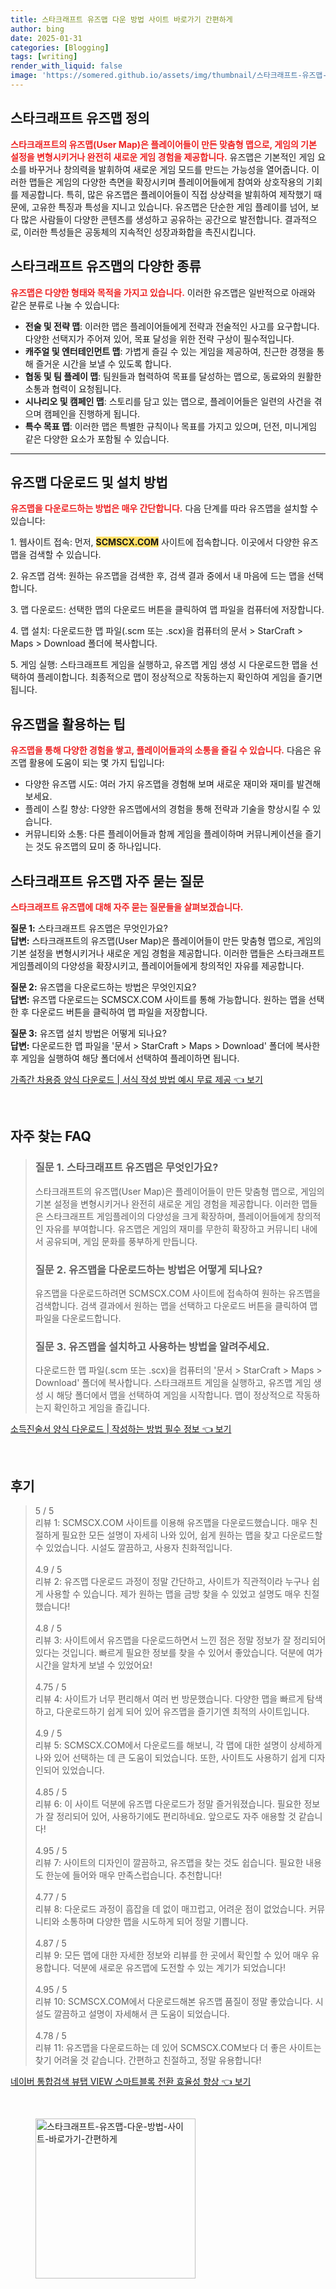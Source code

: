 ```yaml
---
title: 스타크래프트 유즈맵 다운 방법 사이트 바로가기 간편하게
author: bing
date: 2025-01-31
categories: [Blogging]
tags: [writing]
render_with_liquid: false
image: 'https://somered.github.io/assets/img/thumbnail/스타크래프트-유즈맵-다운-방법-사이트-바로가기-간편하게.webp'
---
```



<h2 id='유즈맵 정의'>스타크래프트 유즈맵 정의</h2>

<p><b><span style="color: #ee2323;">스타크래프트의 유즈맵(User Map)은 플레이어들이 만든 맞춤형 맵으로, 게임의 기본 설정을 변형시키거나 완전히 새로운 게임 경험을 제공합니다.</span></b> 유즈맵은 기본적인 게임 요소를 바꾸거나 창의력을 발휘하여 새로운 게임 모드를 만드는 가능성을 열어줍니다. 이러한 맵들은 게임의 다양한 측면을 확장시키며 플레이어들에게 참여와 상호작용의 기회를 제공합니다. 특히, 많은 유즈맵은 플레이어들이 직접 상상력을 발휘하여 제작했기 때문에, 고유한 특징과 특성을 지니고 있습니다. 유즈맵은 단순한 게임 플레이를 넘어, 보다 많은 사람들이 다양한 콘텐츠를 생성하고 공유하는 공간으로 발전합니다. 결과적으로, 이러한 특성들은 공동체의 지속적인 성장과화합을 촉진시킵니다.</p>

<h2 id='유즈맵의 종류'>스타크래프트 유즈맵의 다양한 종류</h2>

<p><b><span style="color: #ee2323;">유즈맵은 다양한 형태와 목적을 가지고 있습니다.</span></b> 이러한 유즈맵은 일반적으로 아래와 같은 분류로 나눌 수 있습니다:</p>

<ul>
    <li><b>전술 및 전략 맵</b>: 이러한 맵은 플레이어들에게 전략과 전술적인 사고를 요구합니다. 다양한 선택지가 주어져 있어, 목표 달성을 위한 전략 구상이 필수적입니다.</li>
    <li><b>캐주얼 및 엔터테인먼트 맵</b>: 가볍게 즐길 수 있는 게임을 제공하여, 친근한 경쟁을 통해 즐거운 시간을 보낼 수 있도록 합니다.</li>
    <li><b>협동 및 팀 플레이 맵</b>: 팀원들과 협력하여 목표를 달성하는 맵으로, 동료와의 원활한 소통과 협력이 요청됩니다.</li>
    <li><b>시나리오 및 캠페인 맵</b>: 스토리를 담고 있는 맵으로, 플레이어들은 일련의 사건을 겪으며 캠페인을 진행하게 됩니다.</li>
    <li><b>특수 목표 맵</b>: 이러한 맵은 특별한 규칙이나 목표를 가지고 있으며, 던전, 미니게임 같은 다양한 요소가 포함될 수 있습니다.</li>
</ul>

<hr />

<h2 id='유즈맵 다운로드와 설치'>유즈맵 다운로드 및 설치 방법</h2>

<p><b><span style="color: #ee2323;">유즈맵을 다운로드하는 방법은 매우 간단합니다.</span></b> 다음 단계를 따라 유즈맵을 설치할 수 있습니다:</p>

<p>1. 웹사이트 접속: 먼저, <b><span style="background-color: #ffe066;">SCMSCX.COM</span></b> 사이트에 접속합니다. 이곳에서 다양한 유즈맵을 검색할 수 있습니다.</p>

<p>2. 유즈맵 검색: 원하는 유즈맵을 검색한 후, 검색 결과 중에서 내 마음에 드는 맵을 선택합니다.</p>

<p>3. 맵 다운로드: 선택한 맵의 다운로드 버튼을 클릭하여 맵 파일을 컴퓨터에 저장합니다.</p>

<p>4. 맵 설치: 다운로드한 맵 파일(.scm 또는 .scx)을 컴퓨터의 문서 > StarCraft > Maps > Download 폴더에 복사합니다.</p>

<p>5. 게임 실행: 스타크래프트 게임을 실행하고, 유즈맵 게임 생성 시 다운로드한 맵을 선택하여 플레이합니다. 최종적으로 맵이 정상적으로 작동하는지 확인하여 게임을 즐기면 됩니다.</p>

<h2 id='유즈맵 활용 팁'>유즈맵을 활용하는 팁</h2>

<p><b><span style="color: #ee2323;">유즈맵을 통해 다양한 경험을 쌓고, 플레이어들과의 소통을 즐길 수 있습니다.</span></b> 다음은 유즈맵 활용에 도움이 되는 몇 가지 팁입니다:</p>

<ul>
    <li>다양한 유즈맵 시도: 여러 가지 유즈맵을 경험해 보며 새로운 재미와 재미를 발견해 보세요.</li>
    <li>플레이 스킬 향상: 다양한 유즈맵에서의 경험을 통해 전략과 기술을 향상시킬 수 있습니다.</li>
    <li>커뮤니티와 소통: 다른 플레이어들과 함께 게임을 플레이하며 커뮤니케이션을 즐기는 것도 유즈맵의 묘미 중 하나입니다.</li>
</ul>

<h2 id='자주 묻는 질문'>스타크래프트 유즈맵 자주 묻는 질문</h2>

<p><b><span style="color: #ee2323;">스타크래프트 유즈맵에 대해 자주 묻는 질문들을 살펴보겠습니다.</span></b></p>

<p><b>질문 1:</b> 스타크래프트 유즈맵은 무엇인가요?<br>
<b>답변:</b> 스타크래프트의 유즈맵(User Map)은 플레이어들이 만든 맞춤형 맵으로, 게임의 기본 설정을 변형시키거나 새로운 게임 경험을 제공합니다. 이러한 맵들은 스타크래프트 게임플레이의 다양성을 확장시키고, 플레이어들에게 창의적인 자유를 제공합니다.</p>

<p><b>질문 2:</b> 유즈맵을 다운로드하는 방법은 무엇인지요?<br>
<b>답변:</b> 유즈맵 다운로드는 SCMSCX.COM 사이트를 통해 가능합니다. 원하는 맵을 선택한 후 다운로드 버튼을 클릭하여 맵 파일을 저장합니다.</p>

<p><b>질문 3:</b> 유즈맵 설치 방법은 어떻게 되나요?<br>
<b>답변:</b> 다운로드한 맵 파일을 '문서 > StarCraft > Maps > Download' 폴더에 복사한 후 게임을 실행하여 해당 폴더에서 선택하여 플레이하면 됩니다.</p>


<p><a class="click-button" title="가족간 차용증 양식 다운로드 | 서식 작성 방법 예시 무료 제공" href="https://somered.github.io/posts/%EA%B0%80%EC%A1%B1%EA%B0%84-%EC%B0%A8%EC%9A%A9%EC%A6%9D-%EC%96%91%EC%8B%9D-%EB%8B%A4%EC%9A%B4%EB%A1%9C%EB%93%9C-%EC%84%9C%EC%8B%9D-%EC%9E%91%EC%84%B1-%EB%B0%A9%EB%B2%95-%EC%98%88%EC%8B%9C-%EB%AC%B4%EB%A3%8C-%EC%A0%9C%EA%B3%B5/" rel="dofollow">가족간 차용증 양식 다운로드 | 서식 작성 방법 예시 무료 제공 👈 보기</a></p><br>
<h2 id='자주_찾는_FAQ'>자주 찾는 FAQ</h2>
<div itemscope="" itemtype="https://schema.org/FAQPage"> 
<blockquote> 
<div itemscope="" itemprop="mainEntity" itemtype="https://schema.org/Question"> 
<h3 itemprop="name">질문 1. 스타크래프트 유즈맵은 무엇인가요?</h3> 
<div itemscope="" itemprop="acceptedAnswer" itemtype="https://schema.org/Answer"> 
<span itemprop="text"> 
<p>스타크래프트의 유즈맵(User Map)은 플레이어들이 만든 맞춤형 맵으로, 게임의 기본 설정을 변형시키거나 완전히 새로운 게임 경험을 제공합니다. 이러한 맵들은 스타크래프트 게임플레이의 다양성을 크게 확장하며, 플레이어들에게 창의적인 자유를 부여합니다. 유즈맵은 게임의 재미를 무한히 확장하고 커뮤니티 내에서 공유되며, 게임 문화를 풍부하게 만듭니다.</p> 
</span> 
</div> 
</div> 

<div itemscope="" itemprop="mainEntity" itemtype="https://schema.org/Question"> 
<h3 itemprop="name">질문 2. 유즈맵을 다운로드하는 방법은 어떻게 되나요?</h3> 
<div itemscope="" itemprop="acceptedAnswer" itemtype="https://schema.org/Answer"> 
<span itemprop="text"> 
<p>유즈맵을 다운로드하려면 SCMSCX.COM 사이트에 접속하여 원하는 유즈맵을 검색합니다. 검색 결과에서 원하는 맵을 선택하고 다운로드 버튼을 클릭하여 맵 파일을 다운로드합니다.</p> 
</span> 
</div> 
</div> 

<div itemscope="" itemprop="mainEntity" itemtype="https://schema.org/Question"> 
<h3 itemprop="name">질문 3. 유즈맵을 설치하고 사용하는 방법을 알려주세요.</h3> 
<div itemscope="" itemprop="acceptedAnswer" itemtype="https://schema.org/Answer"> 
<span itemprop="text"> 
<p>다운로드한 맵 파일(.scm 또는 .scx)을 컴퓨터의 '문서 > StarCraft > Maps > Download' 폴더에 복사합니다. 스타크래프트 게임을 실행하고, 유즈맵 게임 생성 시 해당 폴더에서 맵을 선택하여 게임을 시작합니다. 맵이 정상적으로 작동하는지 확인하고 게임을 즐깁니다.</p> 
</span> 
</div> 
</div> 

</blockquote> 
</div>
<p><a class="click-button" title="소득진술서 양식 다운로드 | 작성하는 방법 필수 정보" href="https://somered.github.io/posts/%EC%86%8C%EB%93%9D%EC%A7%84%EC%88%A0%EC%84%9C-%EC%96%91%EC%8B%9D-%EB%8B%A4%EC%9A%B4%EB%A1%9C%EB%93%9C-%EC%9E%91%EC%84%B1%ED%95%98%EB%8A%94-%EB%B0%A9%EB%B2%95-%ED%95%84%EC%88%98-%EC%A0%95%EB%B3%B4/" rel="dofollow">소득진술서 양식 다운로드 | 작성하는 방법 필수 정보 👈 보기</a></p><br>
<h2 id='후기'>후기</h2>
<div itemscope itemtype="https://schema.org/Product">
  <blockquote>
  <div itemprop="review" itemscope itemtype="https://schema.org/Review">
      <div itemprop="reviewRating" itemscope itemtype="https://schema.org/Rating"> <span itemprop="ratingValue">5</span> / <span itemprop="bestRating">5</span> </div>
      <span itemprop="reviewBody">리뷰 1: SCMSCX.COM 사이트를 이용해 유즈맵을 다운로드했습니다. 매우 친절하게 필요한 모든 설명이 자세히 나와 있어, 쉽게 원하는 맵을 찾고 다운로드할 수 있었습니다. 시설도 깔끔하고, 사용자 친화적입니다.</span>
  </div>
  <br>
  <div itemprop="review" itemscope itemtype="https://schema.org/Review">
      <div itemprop="reviewRating" itemscope itemtype="https://schema.org/Rating"> <span itemprop="ratingValue">4.9</span> / <span itemprop="bestRating">5</span> </div>
      <span itemprop="reviewBody">리뷰 2: 유즈맵 다운로드 과정이 정말 간단하고, 사이트가 직관적이라 누구나 쉽게 사용할 수 있습니다. 제가 원하는 맵을 금방 찾을 수 있었고 설명도 매우 친절했습니다!</span>
  </div>
  <br>
  <div itemprop="review" itemscope itemtype="https://schema.org/Review">
      <div itemprop="reviewRating" itemscope itemtype="https://schema.org/Rating"> <span itemprop="ratingValue">4.8</span> / <span itemprop="bestRating">5</span> </div>
      <span itemprop="reviewBody">리뷰 3: 사이트에서 유즈맵을 다운로드하면서 느낀 점은 정말 정보가 잘 정리되어 있다는 것입니다. 빠르게 필요한 정보를 찾을 수 있어서 좋았습니다. 덕분에 여가 시간을 알차게 보낼 수 있었어요!</span>
  </div>
  <br>
  <div itemprop="review" itemscope itemtype="https://schema.org/Review">
      <div itemprop="reviewRating" itemscope itemtype="https://schema.org/Rating"> <span itemprop="ratingValue">4.75</span> / <span itemprop="bestRating">5</span> </div>
      <span itemprop="reviewBody">리뷰 4: 사이트가 너무 편리해서 여러 번 방문했습니다. 다양한 맵을 빠르게 탐색하고, 다운로드하기 쉽게 되어 있어 유즈맵을 즐기기엔 최적의 사이트입니다.</span>
  </div>
  <br>
  <div itemprop="review" itemscope itemtype="https://schema.org/Review">
      <div itemprop="reviewRating" itemscope itemtype="https://schema.org/Rating"> <span itemprop="ratingValue">4.9</span> / <span itemprop="bestRating">5</span> </div>
      <span itemprop="reviewBody">리뷰 5: SCMSCX.COM에서 다운로드를 해보니, 각 맵에 대한 설명이 상세하게 나와 있어 선택하는 데 큰 도움이 되었습니다. 또한, 사이트도 사용하기 쉽게 디자인되어 있었습니다.</span>
  </div>
  <br>
  <div itemprop="review" itemscope itemtype="https://schema.org/Review">
      <div itemprop="reviewRating" itemscope itemtype="https://schema.org/Rating"> <span itemprop="ratingValue">4.85</span> / <span itemprop="bestRating">5</span> </div>
      <span itemprop="reviewBody">리뷰 6: 이 사이트 덕분에 유즈맵 다운로드가 정말 즐거워졌습니다. 필요한 정보가 잘 정리되어 있어, 사용하기에도 편리하네요. 앞으로도 자주 애용할 것 같습니다!</span>
  </div>
  <br>
  <div itemprop="review" itemscope itemtype="https://schema.org/Review">
      <div itemprop="reviewRating" itemscope itemtype="https://schema.org/Rating"> <span itemprop="ratingValue">4.95</span> / <span itemprop="bestRating">5</span> </div>
      <span itemprop="reviewBody">리뷰 7: 사이트의 디자인이 깔끔하고, 유즈맵을 찾는 것도 쉽습니다. 필요한 내용도 한눈에 들어와 매우 만족스럽습니다. 추천합니다!</span>
  </div>
  <br>
  <div itemprop="review" itemscope itemtype="https://schema.org/Review">
      <div itemprop="reviewRating" itemscope itemtype="https://schema.org/Rating"> <span itemprop="ratingValue">4.77</span> / <span itemprop="bestRating">5</span> </div>
      <span itemprop="reviewBody">리뷰 8: 다운로드 과정이 흠잡을 데 없이 매끄럽고, 어려운 점이 없었습니다. 커뮤니티와 소통하며 다양한 맵을 시도하게 되어 정말 기쁩니다.</span>
  </div>
  <br>
  <div itemprop="review" itemscope itemtype="https://schema.org/Review">
      <div itemprop="reviewRating" itemscope itemtype="https://schema.org/Rating"> <span itemprop="ratingValue">4.87</span> / <span itemprop="bestRating">5</span> </div>
      <span itemprop="reviewBody">리뷰 9: 모든 맵에 대한 자세한 정보와 리뷰를 한 곳에서 확인할 수 있어 매우 유용합니다. 덕분에 새로운 유즈맵에 도전할 수 있는 계기가 되었습니다!</span>
  </div>
  <br>
  <div itemprop="review" itemscope itemtype="https://schema.org/Review">
      <div itemprop="reviewRating" itemscope itemtype="https://schema.org/Rating"> <span itemprop="ratingValue">4.95</span> / <span itemprop="bestRating">5</span> </div>
      <span itemprop="reviewBody">리뷰 10: SCMSCX.COM에서 다운로드해본 유즈맵 품질이 정말 좋았습니다. 시설도 깔끔하고 설명이 자세해서 큰 도움이 되었습니다.</span>
  </div>
  <br>
  <div itemprop="review" itemscope itemtype="https://schema.org/Review">
      <div itemprop="reviewRating" itemscope itemtype="https://schema.org/Rating"> <span itemprop="ratingValue">4.78</span> / <span itemprop="bestRating">5</span> </div>
      <span itemprop="reviewBody">리뷰 11: 유즈맵을 다운로드하는 데 있어 SCMSCX.COM보다 더 좋은 사이트는 찾기 어려울 것 같습니다. 간편하고 친절하고, 정말 유용합니다!</span>
  </div>
  </blockquote>
</div>
<p><a class="click-button" title="네이버 통합검색 뷰탭 VIEW 스마트블록 전환 효율성 향상" href="https://somered.github.io/posts/%EB%84%A4%EC%9D%B4%EB%B2%84-%ED%86%B5%ED%95%A9%EA%B2%80%EC%83%89-%EB%B7%B0%ED%83%AD-VIEW-%EC%8A%A4%EB%A7%88%ED%8A%B8%EB%B8%94%EB%A1%9D-%EC%A0%84%ED%99%98-%ED%9A%A8%EC%9C%A8%EC%84%B1-%ED%96%A5%EC%83%81/" rel="dofollow">네이버 통합검색 뷰탭 VIEW 스마트블록 전환 효율성 향상 👈 보기</a></p><br>
<figure class="image"><img src="https://somered.github.io/assets/img/thumbnail/스타크래프트-유즈맵-다운-방법-사이트-바로가기-간편하게.webp" alt="스타크래프트-유즈맵-다운-방법-사이트-바로가기-간편하게" width="256" height="256"></figure>